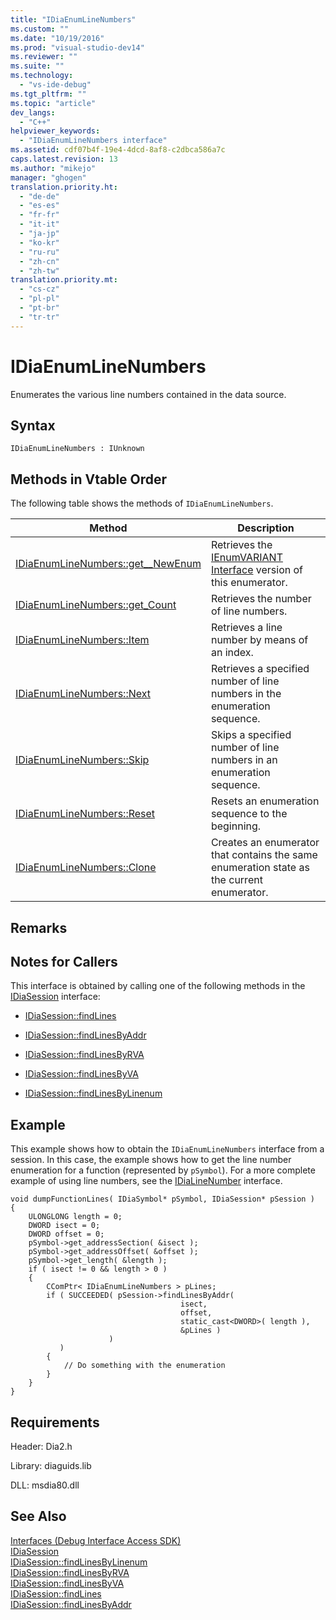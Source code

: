 ```yaml
---
title: "IDiaEnumLineNumbers"
ms.custom: ""
ms.date: "10/19/2016"
ms.prod: "visual-studio-dev14"
ms.reviewer: ""
ms.suite: ""
ms.technology: 
  - "vs-ide-debug"
ms.tgt_pltfrm: ""
ms.topic: "article"
dev_langs: 
  - "C++"
helpviewer_keywords: 
  - "IDiaEnumLineNumbers interface"
ms.assetid: cdf07b4f-19e4-4dcd-8af8-c2dbca586a7c
caps.latest.revision: 13
ms.author: "mikejo"
manager: "ghogen"
translation.priority.ht: 
  - "de-de"
  - "es-es"
  - "fr-fr"
  - "it-it"
  - "ja-jp"
  - "ko-kr"
  - "ru-ru"
  - "zh-cn"
  - "zh-tw"
translation.priority.mt: 
  - "cs-cz"
  - "pl-pl"
  - "pt-br"
  - "tr-tr"
---
```

# IDiaEnumLineNumbers
Enumerates the various line numbers contained in the data source.  
  
## Syntax  
  
```  
IDiaEnumLineNumbers : IUnknown  
```  
  
## Methods in Vtable Order  
 The following table shows the methods of `IDiaEnumLineNumbers`.  
  
|Method|Description|  
|------------|-----------------|  
|[IDiaEnumLineNumbers::get__NewEnum](../debug-interface-access/idiaenumlinenumbers--get__newenum.md)|Retrieves the [IEnumVARIANT Interface](http://msdn.microsoft.com/en-us/139e3c93-faef-4003-9079-e0e94494db3e) version of this enumerator.|  
|[IDiaEnumLineNumbers::get_Count](../debug-interface-access/idiaenumlinenumbers--get_count.md)|Retrieves the number of line numbers.|  
|[IDiaEnumLineNumbers::Item](../debug-interface-access/idiaenumlinenumbers--item.md)|Retrieves a line number by means of an index.|  
|[IDiaEnumLineNumbers::Next](../debug-interface-access/idiaenumlinenumbers--next.md)|Retrieves a specified number of line numbers in the enumeration sequence.|  
|[IDiaEnumLineNumbers::Skip](../debug-interface-access/idiaenumlinenumbers--skip.md)|Skips a specified number of line numbers in an enumeration sequence.|  
|[IDiaEnumLineNumbers::Reset](../debug-interface-access/idiaenumlinenumbers--reset.md)|Resets an enumeration sequence to the beginning.|  
|[IDiaEnumLineNumbers::Clone](../debug-interface-access/idiaenumlinenumbers--clone.md)|Creates an enumerator that contains the same enumeration state as the current enumerator.|  
  
## Remarks  
  
## Notes for Callers  
 This interface is obtained by calling one of the following methods in the [IDiaSession](../debug-interface-access/idiasession.md) interface:  
  
-   [IDiaSession::findLines](../debug-interface-access/idiasession--findlines.md)  
  
-   [IDiaSession::findLinesByAddr](../debug-interface-access/idiasession--findlinesbyaddr.md)  
  
-   [IDiaSession::findLinesByRVA](../debug-interface-access/idiasession--findlinesbyrva.md)  
  
-   [IDiaSession::findLinesByVA](../debug-interface-access/idiasession--findlinesbyva.md)  
  
-   [IDiaSession::findLinesByLinenum](../debug-interface-access/idiasession--findlinesbylinenum.md)  
  
## Example  
 This example shows how to obtain the `IDiaEnumLineNumbers` interface from a session. In this case, the example shows how to get the line number enumeration for a function (represented by `pSymbol`). For a more complete example of using line numbers, see the [IDiaLineNumber](../debug-interface-access/idialinenumber.md) interface.  
  
```cpp#  
void dumpFunctionLines( IDiaSymbol* pSymbol, IDiaSession* pSession )  
{  
    ULONGLONG length = 0;  
    DWORD isect = 0;  
    DWORD offset = 0;  
    pSymbol->get_addressSection( &isect );  
    pSymbol->get_addressOffset( &offset );  
    pSymbol->get_length( &length );  
    if ( isect != 0 && length > 0 )  
    {  
        CComPtr< IDiaEnumLineNumbers > pLines;  
        if ( SUCCEEDED( pSession->findLinesByAddr(  
                                      isect,  
                                      offset,  
                                      static_cast<DWORD>( length ),  
                                      &pLines )  
                      )  
           )  
        {  
            // Do something with the enumeration  
        }  
    }  
}  
```  
  
## Requirements  
 Header: Dia2.h  
  
 Library: diaguids.lib  
  
 DLL: msdia80.dll  
  
## See Also  
 [Interfaces (Debug Interface Access SDK)](../debug-interface-access/interfaces--debug-interface-access-sdk-.md)   
 [IDiaSession](../debug-interface-access/idiasession.md)   
 [IDiaSession::findLinesByLinenum](../debug-interface-access/idiasession--findlinesbylinenum.md)   
 [IDiaSession::findLinesByRVA](../debug-interface-access/idiasession--findlinesbyrva.md)   
 [IDiaSession::findLinesByVA](../debug-interface-access/idiasession--findlinesbyva.md)   
 [IDiaSession::findLines](../debug-interface-access/idiasession--findlines.md)   
 [IDiaSession::findLinesByAddr](../debug-interface-access/idiasession--findlinesbyaddr.md)